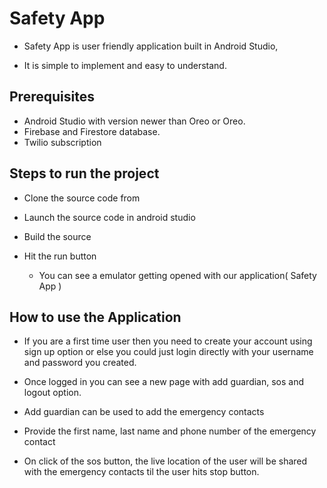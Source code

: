 ﻿# Safety App

* Safety App is user friendly application built in Android Studio,

* It is simple to implement and easy to understand.

## Prerequisites

* Android Studio with version newer than Oreo or Oreo.
* Firebase and Firestore database.
* Twilio subscription

## Steps to run the project

* Clone the source code from

* Launch the source code in android studio

* Build the source

* Hit the run button
  * You can see a emulator getting opened with our application( Safety App )

## How to use the Application

* If you are a first time user then you need to create your account using sign up option or else you could just login directly with your username and password you created.

* Once logged in you can see a new page with add guardian, sos and logout option.

* Add guardian can be used to add the emergency contacts

* Provide the first name, last name and phone number of the emergency contact

* On click of the sos button, the live location of the user will be shared with the emergency contacts til the user hits stop button.
